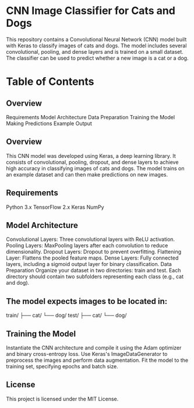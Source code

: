 # CNN Image Classifier for Cats and Dogs
This repository contains a Convolutional Neural Network (CNN) model built with Keras to classify images of cats and dogs. The model includes several convolutional, pooling, and dense layers and is trained on a small dataset. The classifier can be used to predict whether a new image is a cat or a dog.

# Table of Contents
## Overview
Requirements
Model Architecture
Data Preparation
Training the Model
Making Predictions
Example Output

## Overview
This CNN model was developed using Keras, a deep learning library. It consists of convolutional, pooling, dropout, and dense layers to achieve high accuracy in classifying images of cats and dogs. The model trains on an example dataset and can then make predictions on new images.

## Requirements
Python 3.x 
TensorFlow 2.x 
Keras 
NumPy 

## Model Architecture
Convolutional Layers: Three convolutional layers with ReLU activation.
Pooling Layers: MaxPooling layers after each convolution to reduce dimensionality.
Dropout Layers: Dropout to prevent overfitting.
Flattening Layer: Flattens the pooled feature maps.
Dense Layers: Fully connected layers, including a sigmoid output layer for binary classification.
Data Preparation
Organize your dataset in two directories: train and test. Each directory should contain two subfolders representing each class (e.g., cat and dog).

## The model expects images to be located in:

train/
  ├── cat/
  └── dog/
test/
  ├── cat/
  └── dog/
  
## Training the Model
Instantiate the CNN architecture and compile it using the Adam optimizer and binary cross-entropy loss.
Use Keras's ImageDataGenerator to preprocess the images and perform data augmentation.
Fit the model to the training set, specifying epochs and batch size.


## License
This project is licensed under the MIT License.
